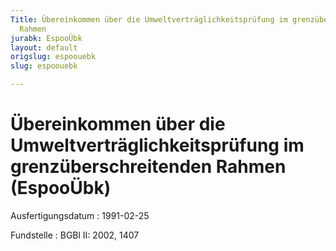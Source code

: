```yaml
---
Title: Übereinkommen über die Umweltverträglichkeitsprüfung im grenzüberschreitenden
  Rahmen
jurabk: EspooÜbk
layout: default
origslug: espoouebk
slug: espoouebk

---
```


# Übereinkommen über die Umweltverträglichkeitsprüfung im grenzüberschreitenden Rahmen (EspooÜbk)

Ausfertigungsdatum
:   1991-02-25

Fundstelle
:   BGBl II: 2002, 1407

